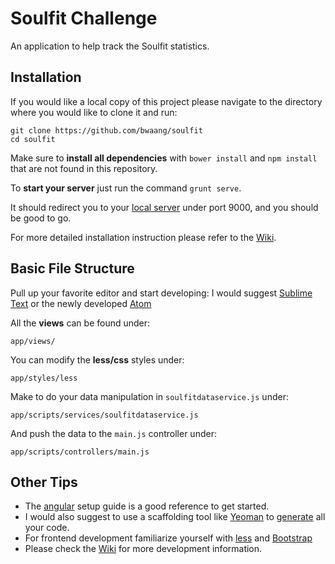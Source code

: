 # Soulfit Challenge

An application to help track the Soulfit statistics.

## Installation

If you would like a local copy of this project please navigate to the directory where you would like to clone it and run:

```
git clone https://github.com/bwaang/soulfit
cd soulfit
```

Make sure to **install all dependencies** with `bower install` and `npm install` that are not found in this repository.

To **start your server** just run the command `grunt serve`.

It should redirect you to your [local server](http://localhost:9000/) under port 9000, and you should be good to go.

For more detailed installation instruction please refer to the [Wiki](https://github.com/bwaang/soulfit/wiki/Setup).

## Basic File Structure

Pull up your favorite editor and start developing: I would suggest [Sublime Text](http://www.sublimetext.com/) or the newly developed [Atom](https://atom.io)

All the **views** can be found under:

```
app/views/
```

You can modify the **less/css** styles under:

```
app/styles/less
```

Make to do your data manipulation in `soulfitdataservice.js` under:

```
app/scripts/services/soulfitdataservice.js
```

And push the data to the `main.js` controller under:

```
app/scripts/controllers/main.js
```

## Other Tips

  * The [angular](https://docs.angularjs.org/tutorial) setup guide is a good reference to get started.
  * I would also suggest to use a scaffolding tool like [Yeoman](http://yeoman.io/) to [generate](https://github.com/yeoman/generator-angular) all your code.
  * For frontend development familiarize yourself with [less](http://lesscss.org/) and [Bootstrap](http://getbootstrap.com/)
  * Please check the [Wiki](https://github.com/bwaang/soulfit/wiki) for more development information.

